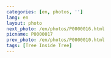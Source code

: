 ```yaml
---
categories: [en, photos, '']
lang: en
layout: photo
next_photo: /en/photos/P0000016.html
picname: P0000017
prev_photo: /en/photos/P0000010.html
tags: [Tree Inside Tree]
---
```

